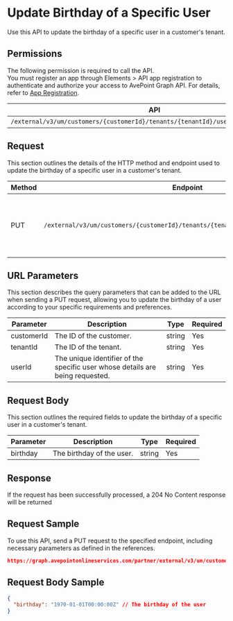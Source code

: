 # Update Birthday of a Specific User

Use this API to update the birthday of a specific user in a customer's tenant. 

## Permissions

The following permission is required to call the API.  
You must register an app through Elements > API app registration to authenticate and authorize your access to AvePoint Graph API. For details, refer to [App Registration](https://cdn.avepoint.com/assets/apelements-webhelp/avepoint-elements-for-partners/index.htm#!Documents/appregistration.htm).

| API | Permission  |
|-----------|--------|
| `/external/v3/um/customers/{customerId}/tenants/{tenantId}/users/{userId}/birthday`|elements.um.user.readwrite.all|  

## Request

This section outlines the details of the HTTP method and endpoint used to update the birthday of a specific user in a customer's tenant.

| Method | Endpoint | Description |
|-----------|--------|------------|
| PUT | `/external/v3/um/customers/{customerId}/tenants/{tenantId}/users/{userId}/birthday` | Updates the birthday of a specific user in a customer's tenant.|

## URL Parameters

This section describes the query parameters that can be added to the URL when sending a PUT request, allowing you to update the birthday of a user according to your specific requirements and preferences.

| Parameter | Description | Type | Required |
| --- | --- | --- |---|
| customerId | The ID of the customer. | string | Yes |
| tenantId | The ID of the tenant. | string | Yes |
| userId | The unique identifier of the specific user whose details are being requested. | string | Yes |

## Request Body

This section outlines the required fields to update the birthday of a specific user in a customer's tenant.

| Parameter | Description | Type | Required |
| --- | --- | --- | --- |
| birthday | The birthday of the user. | string | Yes |

## Response

If the request has been successfully processed, a 204 No Content response will be returned

## Request Sample

To use this API, send a PUT request to the specified endpoint, including necessary parameters as defined in the references. 

```json
https://graph.avepointonlineservices.com/partner/external/v3/um/customers/966f35cc-****-****-****-25cdbcf82a07/tenants/0c7715b3-****-****-****-f3634dcfacec/users/7c18fd6f-****-****-****-5725fa9edc3f/birthday
```
## Request Body Sample

```json
{
  "birthday": "1970-01-01T00:00:00Z" // The birthday of the user
}
```
